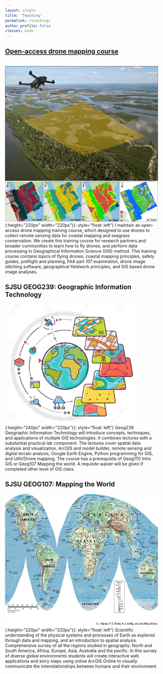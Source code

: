 ```yaml
---
layout: single
title: "Teaching"
permalink: /teaching/
author_profile: False
classes: wide
---
```


## [Open-access drone mapping course](https://gis-yang.github.io/DroneMapping/)
![image](/assets/images/dronetraining.jpg){:height="220px" width="220px"}{: style="float: left"}
I maintain an open-access drone mapping training course, which designed to use drones to collect remote sensing data for coastal mapping and seagrass conservation. We create this training course for research partners and broader communities to learn how to fly drones, and perform data processing in Geographical Information Science (GIS) method. This training course contains topics of flying drones, coastal mapping principles, safety guides, preflight and planning, FAA part 107 examination, drone image stitching software, geographical fieldwork principles, and GIS based drone image analyses. 


## SJSU GEOG239: Geographic Information Technology 
![image](/assets/images/gis.png){:height="240px" width="220px"}{: style="float: left"}
Geog239 Geographic Information Technology will introduce concepts, techniques, and applications of multiple GIS technologies. It combines lectures with a substantial practical lab component. The lectures cover spatial data analysis and visualization, ArcGIS and model builder, remote sensing and digital terrain analysis, Google Earth Engine, Python programming for GIS, and UAV/Drone mapping. The course has a prerequisite of Geog170 Intro GIS or Geog107 Mapping the world. A requisite waiver will be given if completed other level of GIS class.


## SJSU GEOG107: Mapping the World 
![image](/assets/images/worldgeography.jpg){:height="220px" width="220px"}{: style="float: left"}
Scientific understanding of the physical systems and processes of Earth as explored through data and mapping, and an introduction to spatial analysis. Comprehensive survey of all the regions studied in geography: North and South America, Africa, Europe, Asia, Australia and the pacific. In this survey of diverse global environments students will create interactive web applications and story maps using online ArcGIS Online to visually communicate the interrelationships between humans and their environment.


